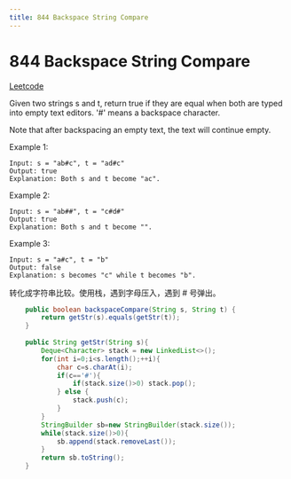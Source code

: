 ```yaml
---
title: 844 Backspace String Compare
---
```


# 844 Backspace String Compare


[Leetcode](https://leetcode.com/problems/backspace-string-compare/)

Given two strings s and t, return true if they are equal when both are typed into empty text editors. '#' means a backspace character.

Note that after backspacing an empty text, the text will continue empty.

 

Example 1:
```
Input: s = "ab#c", t = "ad#c"  
Output: true  
Explanation: Both s and t become "ac".
```

Example 2:
```
Input: s = "ab##", t = "c#d#"
Output: true
Explanation: Both s and t become "".
```
Example 3:
```
Input: s = "a#c", t = "b"
Output: false
Explanation: s becomes "c" while t becomes "b".
```

转化成字符串比较。使用栈，遇到字母压入，遇到 # 号弹出。

```java
    public boolean backspaceCompare(String s, String t) {
        return getStr(s).equals(getStr(t));
    }
    
    public String getStr(String s){
        Deque<Character> stack = new LinkedList<>();
        for(int i=0;i<s.length();++i){
            char c=s.charAt(i);
            if(c=='#'){
                if(stack.size()>0) stack.pop();
            } else {
                stack.push(c);
            }
        }
        StringBuilder sb=new StringBuilder(stack.size());
        while(stack.size()>0){
            sb.append(stack.removeLast());
        }
        return sb.toString();
    }
```